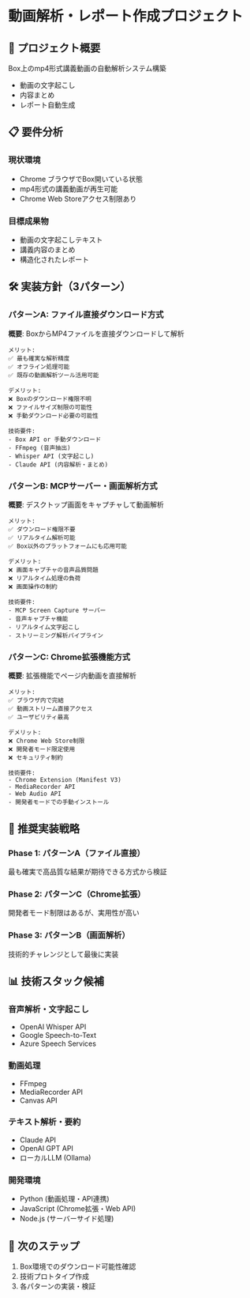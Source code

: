 # 動画解析・レポート作成プロジェクト

## 🎯 プロジェクト概要
Box上のmp4形式講義動画の自動解析システム構築
- 動画の文字起こし
- 内容まとめ
- レポート自動生成

## 📋 要件分析

### 現状環境
- Chrome ブラウザでBox開いている状態
- mp4形式の講義動画が再生可能
- Chrome Web Storeアクセス制限あり

### 目標成果物
- 動画の文字起こしテキスト
- 講義内容のまとめ
- 構造化されたレポート

## 🛠️ 実装方針（3パターン）

### パターンA: ファイル直接ダウンロード方式
**概要**: BoxからMP4ファイルを直接ダウンロードして解析
```
メリット:
✅ 最も確実な解析精度
✅ オフライン処理可能
✅ 既存の動画解析ツール活用可能

デメリット:
❌ Boxのダウンロード権限不明
❌ ファイルサイズ制限の可能性
❌ 手動ダウンロード必要の可能性

技術要件:
- Box API or 手動ダウンロード
- FFmpeg (音声抽出)
- Whisper API (文字起こし)
- Claude API (内容解析・まとめ)
```

### パターンB: MCPサーバー・画面解析方式
**概要**: デスクトップ画面をキャプチャして動画解析
```
メリット:
✅ ダウンロード権限不要
✅ リアルタイム解析可能
✅ Box以外のプラットフォームにも応用可能

デメリット:
❌ 画面キャプチャの音声品質問題
❌ リアルタイム処理の負荷
❌ 画面操作の制約

技術要件:
- MCP Screen Capture サーバー
- 音声キャプチャ機能
- リアルタイム文字起こし
- ストリーミング解析パイプライン
```

### パターンC: Chrome拡張機能方式
**概要**: 拡張機能でページ内動画を直接解析
```
メリット:
✅ ブラウザ内で完結
✅ 動画ストリーム直接アクセス
✅ ユーザビリティ最高

デメリット:
❌ Chrome Web Store制限
❌ 開発者モード限定使用
❌ セキュリティ制約

技術要件:
- Chrome Extension (Manifest V3)
- MediaRecorder API
- Web Audio API
- 開発者モードでの手動インストール
```

## 🚀 推奨実装戦略

### Phase 1: パターンA（ファイル直接）
最も確実で高品質な結果が期待できる方式から検証

### Phase 2: パターンC（Chrome拡張）
開発者モード制限はあるが、実用性が高い

### Phase 3: パターンB（画面解析）
技術的チャレンジとして最後に実装

## 📊 技術スタック候補

### 音声解析・文字起こし
- OpenAI Whisper API
- Google Speech-to-Text
- Azure Speech Services

### 動画処理
- FFmpeg
- MediaRecorder API
- Canvas API

### テキスト解析・要約
- Claude API
- OpenAI GPT API
- ローカルLLM (Ollama)

### 開発環境
- Python (動画処理・API連携)
- JavaScript (Chrome拡張・Web API)
- Node.js (サーバーサイド処理)

## 🔄 次のステップ
1. Box環境でのダウンロード可能性確認
2. 技術プロトタイプ作成
3. 各パターンの実装・検証